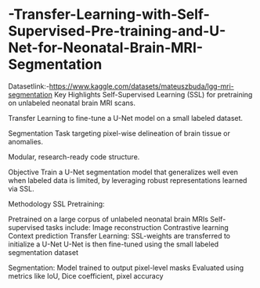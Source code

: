# -Transfer-Learning-with-Self-Supervised-Pre-training-and-U-Net-for-Neonatal-Brain-MRI-Segmentation
Datasetlink:-https://www.kaggle.com/datasets/mateuszbuda/lgg-mri-segmentation
Key Highlights
 Self-Supervised Learning (SSL) for pretraining on unlabeled neonatal brain MRI scans.

 Transfer Learning to fine-tune a U-Net model on a small labeled dataset.

 Segmentation Task targeting pixel-wise delineation of brain tissue or anomalies.

 Modular, research-ready code structure.

 Objective
Train a U-Net segmentation model that generalizes well even when labeled data is limited, by leveraging robust representations learned via SSL.

 Methodology
SSL Pretraining:

Pretrained on a large corpus of unlabeled neonatal brain MRIs
Self-supervised tasks include:
Image reconstruction
Contrastive learning
Context prediction
Transfer Learning:
SSL-weights are transferred to initialize a U-Net
U-Net is then fine-tuned using the small labeled segmentation dataset

Segmentation:
Model trained to output pixel-level masks
Evaluated using metrics like IoU, Dice coefficient, pixel accuracy

